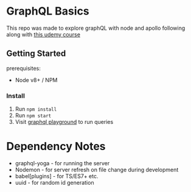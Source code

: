 # GraphQL Basics

This repo was made to explore graphQL with node and apollo following along with [this udemy course](https://www.udemy.com/course/graphql-bootcamp/)

## Getting Started

prerequisites: 
* Node v8+ / NPM

### Install

1. Run ```npm install```
2. Run ```npm start```
3. Visit [graphql playground](https://graphql-demo.mead.io/) to run queries

# Dependency Notes

* graphql-yoga - for running the server
* Nodemon  - for server refresh on file change during development
* babel[plugins] - for TS/ES7+ etc.
* uuid - for random id generation